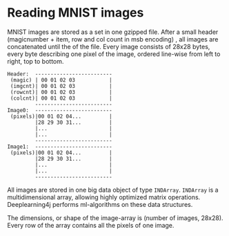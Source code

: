 Reading MNIST images
====================

MNIST images are stored as a set in one gzipped file. After a small header (magicnumber + item, row and col count in msb encoding)
, all images are concatenated until the of the file.
Every image consists of 28x28 bytes, every byte describing one pixel of the image, ordered line-wise from left to right, top to bottom.

    Header:  -------------------------
     (magic) | 00 01 02 03           |
     (imgcnt)| 00 01 02 03           |
     (rowcnt)| 00 01 02 03           |
     (colcnt)| 00 01 02 03           |
             -------------------------
    Image0:  -------------------------
     (pixels)|00 01 02 04...         |
             |28 29 30 31...         |
             |...                    |
             |...                    |
             -------------------------
    Image1:  -------------------------
     (pixels)|00 01 02 04...         |
             |28 29 30 31...         |
             |...                    |
             |...                    |
             -------------------------

All images are stored in one big data object of type ```INDArray```. ```INDArray``` is a multidimensional array,
allowing highly optimized matrix operations. Deeplearning4j performs ml-algorithms on these data structures.

The dimensions, or shape of the image-array is (number of images, 28x28). Every row of the array contains all the pixels of one image.